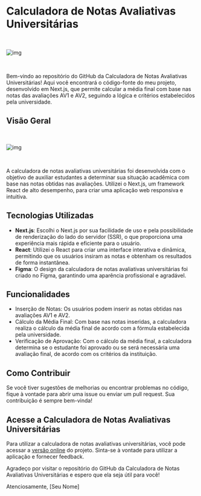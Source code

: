 # Calculadora de Notas Avaliativas Universitárias

<br>

![img](https://raw.githubusercontent.com/marco0antonio0/calculadora-notas-faculdade/master/images_readme/r.png)

<br/>

Bem-vindo ao repositório do GitHub da Calculadora de Notas Avaliativas Universitárias! Aqui você encontrará o código-fonte do meu projeto, desenvolvido em Next.js, que permite calcular a média final com base nas notas das avaliações AV1 e AV2, seguindo a lógica e critérios estabelecidos pela universidade.

## Visão Geral

<br>

![img](https://raw.githubusercontent.com/marco0antonio0/calculadora-notas-faculdade/master/readme_images/image_readme.png)

<br>

A calculadora de notas avaliativas universitárias foi desenvolvida com o objetivo de auxiliar estudantes a determinar sua situação acadêmica com base nas notas obtidas nas avaliações. Utilizei o Next.js, um framework React de alto desempenho, para criar uma aplicação web responsiva e intuitiva.

## Tecnologias Utilizadas

- **Next.js**: Escolhi o Next.js por sua facilidade de uso e pela possibilidade de renderização do lado do servidor (SSR), o que proporciona uma experiência mais rápida e eficiente para o usuário.
- **React**: Utilizei o React para criar uma interface interativa e dinâmica, permitindo que os usuários insiram as notas e obtenham os resultados de forma instantânea.
- **Figma**: O design da calculadora de notas avaliativas universitárias foi criado no Figma, garantindo uma aparência profissional e agradável.

## Funcionalidades

- Inserção de Notas: Os usuários podem inserir as notas obtidas nas avaliações AV1 e AV2.
- Cálculo da Média Final: Com base nas notas inseridas, a calculadora realiza o cálculo da média final de acordo com a fórmula estabelecida pela universidade.
- Verificação de Aprovação: Com o cálculo da média final, a calculadora determina se o estudante foi aprovado ou se será necessária uma avaliação final, de acordo com os critérios da instituição.

## Como Contribuir

Se você tiver sugestões de melhorias ou encontrar problemas no código, fique à vontade para abrir uma issue ou enviar um pull request. Sua contribuição é sempre bem-vinda!

## Acesse a Calculadora de Notas Avaliativas Universitárias

Para utilizar a calculadora de notas avaliativas universitárias, você pode acessar a [versão online](https://calculadora-notas.nova-work.cloud/) do projeto. Sinta-se à vontade para utilizar a aplicação e fornecer feedback.

Agradeço por visitar o repositório do GitHub da Calculadora de Notas Avaliativas Universitárias e espero que ela seja útil para você!

Atenciosamente,
[Seu Nome]
